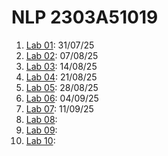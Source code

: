 # NLP 2303A51019
1. [Lab 01](https://github.com/2303a51019/NLP/blob/main/NLP_LAB_01.ipynb): 31/07/25
2. [Lab 02](https://github.com/2303a51019/NLP/blob/main/NLP_LAB_O2.ipynb): 07/08/25
3. [Lab 03](https://github.com/2303a51019/NLP/blob/main/NLP_LAB_O3.ipynb): 14/08/25
4. [Lab 04](https://github.com/2303a51019/NLP/blob/main/NLP_LAB_O4.ipynb): 21/08/25
5. [Lab 05](https://github.com/2303a51019/NLP/blob/main/NLP_LAB_O5.ipynb): 28/08/25
6. [Lab 06](https://github.com/2303a51019/NLP/blob/main/NLP_LAB_O6.ipynb): 04/09/25
7. [Lab 07](https://github.com/2303a51019/NLP/blob/main/NLP_LAB_O7.ipynb): 11/09/25
8. [Lab 08]():
9. [Lab 09]():
10. [Lab 10]():
